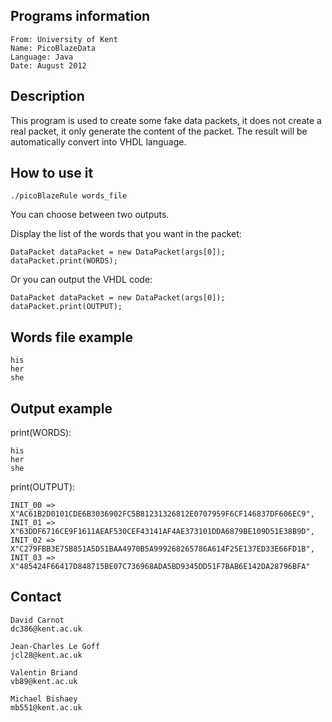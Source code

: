 ## Programs information
    
    From: University of Kent
    Name: PicoBlazeData
    Language: Java
    Date: August 2012


## Description

This program is used to create some fake data packets, it does not
create a real packet, it only generate the content of the packet.
The result will be automatically convert into VHDL language.


## How to use it

    ./picoBlazeRule words_file

You can choose between two outputs.

Display the list of the words that you want in the packet:

    DataPacket dataPacket = new DataPacket(args[0]);
    dataPacket.print(WORDS);

Or you can output the VHDL code:

    DataPacket dataPacket = new DataPacket(args[0]);
    dataPacket.print(OUTPUT);


## Words file example

    his
    her
    she


## Output example

print(WORDS):

    his
    her
    she

print(OUTPUT):

    INIT_00 => X"AC61B2D0101CDE6B3036902FC5B81231326812E0707959F6CF146837DF606EC9",
    INIT_01 => X"63DDF6716CE9F1611AEAF530CEF43141AF4AE373101DDA6879BE109D51E38B9D",
    INIT_02 => X"C279FBB3E75B851A5D51BAA4970B5A999268265786A614F25E137ED33E66FD1B",
    INIT_03 => X"485424F66417D848715BE07C736968ADA5BD9345DD51F7BAB6E142DA28796BFA"

## Contact

    David Carnot
    dc386@kent.ac.uk

    Jean-Charles Le Goff
    jcl28@kent.ac.uk

    Valentin Briand
    vb89@kent.ac.uk

    Michael Bishaey
    mb551@kent.ac.uk